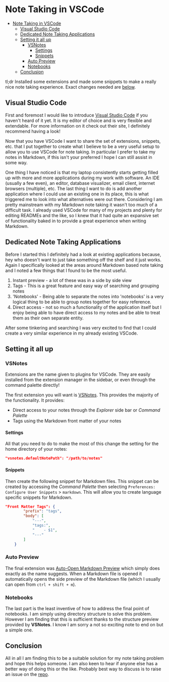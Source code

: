 # Note Taking in VSCode

- [Note Taking in VSCode](#note-taking-in-vscode)
    - [Visual Studio Code](#visual-studio-code)
    - [Dedicated Note Taking Applications](#dedicated-note-taking-applications)
    - [Setting it all up](#setting-it-all-up)
        - [VSNotes](#vsnotes)
            - [Settings](#settings)
            - [Snippets](#snippets)
        - [Auto Preview](#auto-preview)
        - [Notebooks](#notebooks)
    - [Conclusion](#conclusion)

tl;dr Installed some extensions and made some snippets to make a really nice
note taking experience. Exact changes needed are [below](#setting-it-all-up).

## Visual Studio Code

First and foremost I would like to introduce [Visual Studio Code] if you haven't
heard of it yet. It is my editor of choice and is very flexible and extendable.
For more information on it check out their site, I definitely recommend having a
look!

[Visual Studio Code]: https://code.visualstudio.com

Now that you have VSCode I want to share the set of extensions, snippets, etc.
that I put together to create what I believe to be a very useful setup to allow
you to use VSCode for note taking. In particular I prefer to take my notes in
Markdown, if this isn't your preferred I hope I can still assist in some way.

One thing I have noticed is that my laptop consistently starts getting filled up
with more and more applications during my work with software. An IDE (usually a
few even), an editor, database visualizer, email client, internet browsers
(multiple), etc. The last thing I want to do is add another application where I
could use an existing one in its place, this is what triggered me to look into
what alternatives were out there. Considering I am pretty mainstream with my
Markdown note taking it wasn't too much of a difficult task. I already used
VSCode for many of my projects and plenty for editing READMEs and the like, so I
knew that it had quite an expansive set of functionality baked in to provide a
great experience when writing Markdown.

## Dedicated Note Taking Applications

Before I started this I definitely had a look at existing applications because,
hey who doesn't want to just take something off the shelf and it just works.
Again I specifically looked at the areas around Markdown based note taking and I
noted a few things that I found to be the most useful.

1. Instant preview - a lot of these was in a side by side view
1. Tags - This is a great feature and easy way of searching and grouping notes
1. 'Notebooks' - Being able to separate the notes into 'notebooks' is a very
   logical thing to be able to group notes together for easy reference.
1. Direct access - not so much a functionality of the application itself but I
   enjoy being able to have direct access to my notes and be able to treat them
   as their own separate entity.

After some tinkering and searching I was very excited to find that I could
create a very similar experience in my already existing VSCode.

## Setting it all up

### VSNotes

Extensions are the name given to plugins for VSCode. They are easily installed
from the extension manager in the sidebar, or even through the command palette
directly!

The first extension you will want is [VSNotes]. This provides the majority of
the functionality. It provides:

- Direct access to your notes through the _Explorer_ side bar or _Command
  Palette_
- Tags using the Markdown front matter of your notes

#### Settings

All that you need to do to make the most of this change the setting for the home
directory of your notes:

```json
"vsnotes.defaultNotePath": "/path/to/notes"
```

#### Snippets

Then create the following snippet for Markdown files. This snippet can be
created by accessing the _Command Palette_ then selecting `Preferences:
Configure User Snippets` > `markdown`. This will allow you to create language
specific snippets for Markdown.

```json
"Front Matter Tags": {
		"prefix": "tags",
		"body": [
			"---",
			"tags:",
			"    - $1",
			"---"
		]
	}
```

### Auto Preview

The final extension was [Auto-Open Markdown Preview][auto-preview] which simply
does exactly as the name suggests. When a Markdown file is opened it
automatically opens the side preview of the Markdown file (which I usually can
open from `ctrl + shift + m`).

### Notebooks

The last part is the least inventive of how to address the final point of
notebooks. I am simply using directory structure to solve this problem. However
I am finding that this is sufficient thanks to the structure preview provided by
**VSNotes**. I know I am sorry a not so exciting note to end on but a simple
one.

[VSNotes]: https://marketplace.visualstudio.com/items?itemName=patricklee.vsnotes
[auto-preview]: https://marketplace.visualstudio.com/items?itemName=hnw.vscode-auto-open-markdown-preview

## Conclusion

All in all I am finding this to be a suitable solution for my note taking
problem and hope this helps someone. I am also keen to hear if anyone else has a
better way of doing this or the like. Probably best way to discuss is to raise
an issue on the [repo](https://github.com/maccoda/maccoda.github.io/issues).